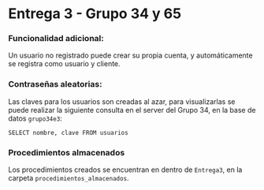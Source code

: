 # Entrega 3 - Grupo 34 y 65

### Funcionalidad adicional: 
Un usuario no registrado puede crear su propia cuenta, y automáticamente se registra como usuario y cliente.

### Contraseñas aleatorias: 
Las claves para los usuarios son creadas al azar, para visualizarlas se puede realizar la siguiente consulta en el server del Grupo 34, en la base de datos ```grupo34e3```:

```SELECT nombre, clave FROM usuarios```

### Procedimientos almacenados
Los procedimientos creados se encuentran en dentro de ```Entrega3```, en la carpeta ```procedimientos_almacenados```.

